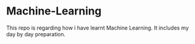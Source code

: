 # Machine-Learning
This repo is regarding how i have learnt Machine Learning. It includes my day by day preparation.
